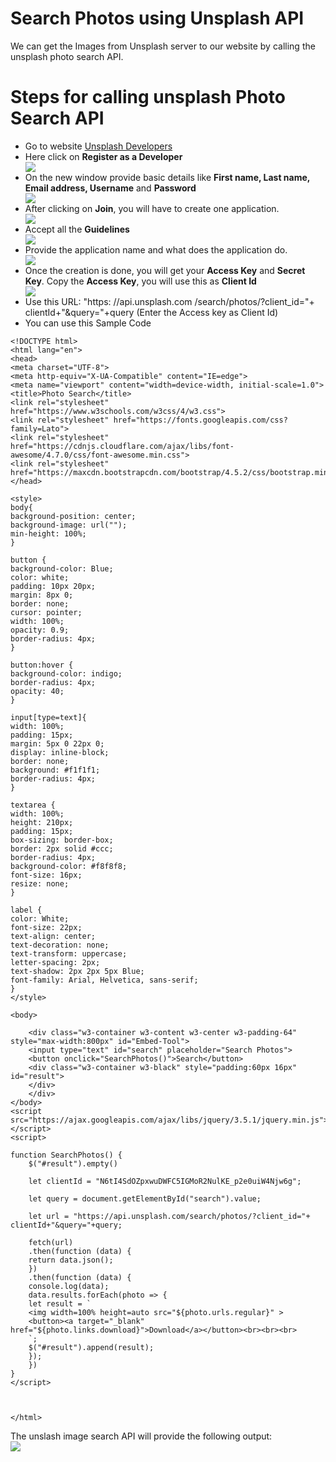 # Search Photos using Unsplash API

We can get the Images from Unsplash server to our website by calling the unsplash photo search API.

# Steps for calling unsplash Photo Search API 
<ul>
  <li>Go to website <a href="https://unsplash.com/developers">Unsplash Developers</a></li>
  <li>Here click on <b>Register as a Developer</b></li>
  <img src="Images/screen1.png">
  <li>On the new window provide basic details like <b>First name, Last name, Email address, Username</b> and <b>Password</b></li>
  
  
  <img src="Images/screen2.png">
  <li>After clicking on <b>Join</b>, you will have to create one application.</li>
  
  <img src="Images/screen4.png">
  <br>
  
  <li>Accept all the <b>Guidelines</b></li>
  <img src="Images/screen5.png">
  <br>
  
  <li>Provide the application name and what does the application do.</li>
  <img src="Images/screen6.png">
  <br>
  
  <li>Once the creation is done, you will get your <b>Access Key</b> and <b>Secret Key</b>. Copy the <b>Access Key</b>, you will use this as <b>Client Id</b></li>
  
  <img src="Images/screen3.jpg">


<li>Use this URL: "https: //api.unsplash.com /search/photos/?client_id="+ clientId+"&query="+query (Enter the Access key as Client Id)</li>

<li>You can use this Sample Code</li>
</ul>
    
    <!DOCTYPE html>
    <html lang="en">
    <head>
    <meta charset="UTF-8">
    <meta http-equiv="X-UA-Compatible" content="IE=edge">
    <meta name="viewport" content="width=device-width, initial-scale=1.0">
    <title>Photo Search</title>
    <link rel="stylesheet" href="https://www.w3schools.com/w3css/4/w3.css">
    <link rel="stylesheet" href="https://fonts.googleapis.com/css?family=Lato">
    <link rel="stylesheet" href="https://cdnjs.cloudflare.com/ajax/libs/font-awesome/4.7.0/css/font-awesome.min.css">
    <link rel="stylesheet" href="https://maxcdn.bootstrapcdn.com/bootstrap/4.5.2/css/bootstrap.min.css">
    </head>

    <style>
    body{
    background-position: center;
    background-image: url("");
    min-height: 100%;
    }

    button {
    background-color: Blue;
    color: white;
    padding: 10px 20px;
    margin: 8px 0;
    border: none;
    cursor: pointer;
    width: 100%;
    opacity: 0.9;
    border-radius: 4px;
    }

    button:hover {
    background-color: indigo;
    border-radius: 4px;
    opacity: 40;
    }

    input[type=text]{
    width: 100%;
    padding: 15px;
    margin: 5px 0 22px 0;
    display: inline-block;
    border: none;
    background: #f1f1f1;
    border-radius: 4px;
    }

    textarea {
    width: 100%;
    height: 210px;
    padding: 15px;
    box-sizing: border-box;
    border: 2px solid #ccc;
    border-radius: 4px;
    background-color: #f8f8f8;
    font-size: 16px;
    resize: none;
    }

    label {
    color: White;
    font-size: 22px;
    text-align: center;
    text-decoration: none;
    text-transform: uppercase;
    letter-spacing: 2px;
    text-shadow: 2px 2px 5px Blue;
    font-family: Arial, Helvetica, sans-serif;
    }
    </style>

    <body>

        <div class="w3-container w3-content w3-center w3-padding-64" style="max-width:800px" id="Embed-Tool">
        <input type="text" id="search" placeholder="Search Photos">
        <button onclick="SearchPhotos()">Search</button>
        <div class="w3-container w3-black" style="padding:60px 16px" id="result">
        </div>
        </div>
    </body>
    <script src="https://ajax.googleapis.com/ajax/libs/jquery/3.5.1/jquery.min.js"></script>
    <script>

    function SearchPhotos() {
        $("#result").empty()

        let clientId = "N6tI4SdOZpxwuDWFC5IGMoR2NulKE_p2e0uiW4Njw6g";

        let query = document.getElementById("search").value;

        let url = "https://api.unsplash.com/search/photos/?client_id="+ clientId+"&query="+query;

        fetch(url)
        .then(function (data) {
        return data.json();
        })
        .then(function (data) {
        console.log(data);
        data.results.forEach(photo => {
        let result = `
        <img width=100% height=auto src="${photo.urls.regular}" >
        <button><a target="_blank" href="${photo.links.download}">Download</a></button><br><br><br>
        `;
        $("#result").append(result);
        });
        })
    }
    </script>



    </html>

The unslash image search API will provide the following output:
<br>
<img src="Images/screen7.png">
